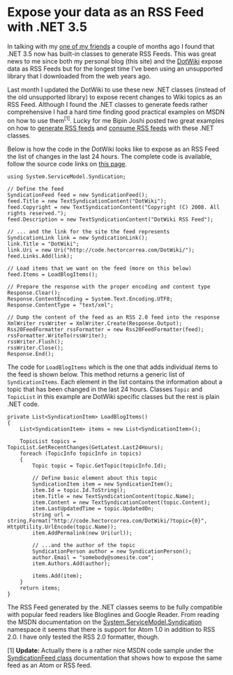 # Expose your data as an RSS Feed with .NET 3.5
In talking with my [one of my friends](http://geekswithblogs.net/TheCodeMonkey/Default.aspx) a couple of months ago I found that .NET 3.5 now has built-in classes to generate RSS Feeds. This was great news to me since both my personal blog (this site) and the [DotWiki](https://hectorcorrea.com/blog/dotwiki-2-0/25) expose data as RSS Feeds but for the longest time I've been using an unsupported library that I downloaded from the web years ago.

Last month I updated the DotWiki to use these new .NET classes (instead of the old unsupported library) to expose recent changes to Wiki topics as an RSS Feed. Although I found the .NET classes to generate feeds rather comprehensive I had a hard time finding good practical examples on MSDN on how to use them<sup>[1]</sup>. Lucky for me Bipin Joshi posted two great examples on how to [generate RSS feeds](http://www.dotnetbips.com/articles/4826711c-3f25-48ef-94d0-5c40b628c203.aspx) and [consume RSS feeds](http://www.dotnetbips.com/articles/addaf09f-9b6b-45d2-aba8-da11f23aa53e.aspx) with these .NET classes.

Below is how the code in the DotWiki looks like to expose as an RSS Feed the list of changes in the last 24 hours. The complete code is available, follow the source code links on [this page](https://hectorcorrea.com/blog/dotwiki-2-0/25).

```code
using System.ServiceModel.Syndication;

// Define the feed 
SyndicationFeed feed = new SyndicationFeed();
feed.Title = new TextSyndicationContent("DotWiki");
feed.Copyright = new TextSyndicationContent("Copyright (C) 2008. All rights reserved.");
feed.Description = new TextSyndicationContent("DotWiki RSS Feed");

// ... and the link for the site the feed represents
SyndicationLink link = new SyndicationLink();
link.Title = "DotWiki";
link.Uri = new Uri("http://code.hectorcorrea.com/DotWiki/");
feed.Links.Add(link);

// Load items that we want on the feed (more on this below)
feed.Items = LoadBlogItems();

// Prepare the response with the proper encoding and content type  
Response.Clear();
Response.ContentEncoding = System.Text.Encoding.UTF8;
Response.ContentType = "text/xml";

// Dump the content of the feed as an RSS 2.0 feed into the response
XmlWriter rssWriter = XmlWriter.Create(Response.Output);
Rss20FeedFormatter rssFormatter = new Rss20FeedFormatter(feed);
rssFormatter.WriteTo(rssWriter);
rssWriter.Flush();
rssWriter.Close();
Response.End();
```

The code for `LoadBlogItems` which is the one that adds individual items to the feed is shown below. This method returns a generic list of `SyndicationItems`. Each element in the list contains the information about a topic that has been changed in the last 24 hours. Classes `Topic` and `TopicList` in this example are DotWiki specific classes but the rest is plain .NET code.

```code
private List<SyndicationItem> LoadBlogItems()
{
    List<SyndicationItem> items = new List<SyndicationItem>();

    TopicList topics = TopicList.GetRecentChanges(GetLatest.Last24Hours);
    foreach (TopicInfo topicInfo in topics)
    {
        Topic topic = Topic.GetTopic(topicInfo.Id);

        // Define basic element about this topic
        SyndicationItem item = new SyndicationItem();
        item.Id = topic.Id.ToString();
        item.Title = new TextSyndicationContent(topic.Name);
        item.Content = new TextSyndicationContent(topic.Content);
        item.LastUpdatedTime = topic.UpdatedOn;
        string url = string.Format("http://code.hectorcorrea.com/DotWiki/?topic={0}", HttpUtility.UrlEncode(topic.Name));
        item.AddPermalink(new Uri(url));

        // ...and the author of the topic
        SyndicationPerson author = new SyndicationPerson();
        author.Email = "somebody@somesite.com";
        item.Authors.Add(author);

        items.Add(item);
    }
    return items;
}
```

The RSS Feed generated by the .NET classes seems to be fully compatible with popular feed readers like Bloglines and Google Reader. From reading the MSDN documentation on the [System.ServiceModel.Syndication](http://msdn.microsoft.com/en-us/library/system.servicemodel.syndication.aspx) namespace it seems that there is support for Atom 1.0 in addition to RSS 2.0. I have only tested the RSS 2.0 formatter, though.

[1] **Update:** Actually there is a rather nice MSDN code sample under the [SyndicationFeed class](http://msdn.microsoft.com/en-us/library/system.servicemodel.syndication.syndicationfeed.aspx) documentation that shows how to expose the same feed as an Atom or RSS feed.